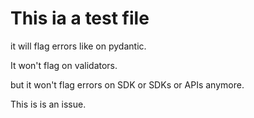 
# This ia a test file

it will flag errors like on pydantic.

It won't flag on validators.

but it won't flag errors on SDK or SDKs or APIs anymore.

This is is an issue.
